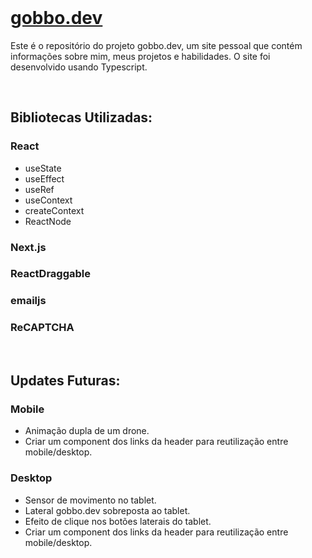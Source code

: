 <br/>

# [gobbo.dev](https://gobbo.dev/)
Este é o repositório do projeto gobbo.dev, um site pessoal que contém informações sobre mim, meus projetos e habilidades. O site foi desenvolvido usando Typescript.

<br/>

## Bibliotecas Utilizadas:

### React
- useState
- useEffect
- useRef
- useContext
- createContext
- ReactNode

### Next.js
### ReactDraggable
### emailjs
### ReCAPTCHA

<br/>

## Updates Futuras:
### Mobile
- Animação dupla de um drone.
- Criar um component dos links da header para reutilização entre mobile/desktop.

### Desktop
- Sensor de movimento no tablet.
- Lateral gobbo.dev sobreposta ao tablet.
- Efeito de clique nos botões laterais do tablet.
- Criar um component dos links da header para reutilização entre mobile/desktop.
